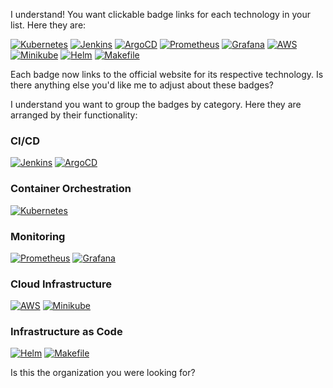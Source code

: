 I understand! You want clickable badge links for each technology in your list. Here they are:

[![Kubernetes](https://img.shields.io/badge/Kubernetes-K8s-blue?logo=kubernetes)](https://kubernetes.io)
[![Jenkins](https://img.shields.io/badge/CI%2FCD-Jenkins-brightgreen?logo=jenkins)](https://www.jenkins.io)
[![ArgoCD](https://img.shields.io/badge/CI%2FCD-ArgoCD-brightgreen?logo=argo)](https://argoproj.github.io/cd)
[![Prometheus](https://img.shields.io/badge/Monitoring-Prometheus-red?logo=prometheus)](https://prometheus.io)
[![Grafana](https://img.shields.io/badge/Monitoring-Grafana-red?logo=grafana)](https://grafana.com)
[![AWS](https://img.shields.io/badge/Cloud-AWS-orange?logo=amazon-aws)](https://aws.amazon.com)
[![Minikube](https://img.shields.io/badge/Cloud-Minikube-orange?logo=kubernetes)](https://minikube.sigs.k8s.io)
[![Helm](https://img.shields.io/badge/IaC-Helm-purple?logo=helm)](https://helm.sh)
[![Makefile](https://img.shields.io/badge/IaC-Makefile-purple?logo=gnu)](https://www.gnu.org/software/make/)

Each badge now links to the official website for its respective technology. Is there anything else you'd like me to adjust about these badges?

I understand you want to group the badges by category. Here they are arranged by their functionality:

### CI/CD
[![Jenkins](https://img.shields.io/badge/CI%2FCD-Jenkins-brightgreen?logo=jenkins)](https://www.jenkins.io)
[![ArgoCD](https://img.shields.io/badge/CI%2FCD-ArgoCD-brightgreen?logo=argo)](https://argoproj.github.io/cd)

### Container Orchestration
[![Kubernetes](https://img.shields.io/badge/Kubernetes-K8s-blue?logo=kubernetes)](https://kubernetes.io)

### Monitoring
[![Prometheus](https://img.shields.io/badge/Monitoring-Prometheus-red?logo=prometheus)](https://prometheus.io)
[![Grafana](https://img.shields.io/badge/Monitoring-Grafana-red?logo=grafana)](https://grafana.com)

### Cloud Infrastructure
[![AWS](https://img.shields.io/badge/Cloud-AWS-orange?logo=amazon-aws)](https://aws.amazon.com)
[![Minikube](https://img.shields.io/badge/Cloud-Minikube-orange?logo=kubernetes)](https://minikube.sigs.k8s.io)

### Infrastructure as Code
[![Helm](https://img.shields.io/badge/IaC-Helm-purple?logo=helm)](https://helm.sh)
[![Makefile](https://img.shields.io/badge/IaC-Makefile-purple?logo=gnu)](https://www.gnu.org/software/make/)

Is this the organization you were looking for?